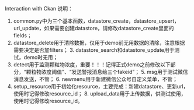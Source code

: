 Interaction with Ckan
说明：
1. common.py中为三个基本函数，datastore_create，datastore_upsert，url_update，如果需要创建datastore，请修改datastore_create里面的fields；
2. datastore_delete用于清除数据，仅用于demo前无用数据的清除，注意根据需要决定是否加filters；
    3. datastore_search和datastore_update用于测试，demo时无用；
4. detect用于监测颗粒物浓度，重要！！！记得正式demo之前修改以下部分，“颗粒物浓度阈值”、“发送警报消息给三个fakeid”；
    5. msg用于测试微信消息发送，不管；
    6. newmenu用于新建微信公众号自定义菜单，不管；
7. setup_resource用于初始化resource，主要完成：新建datastore、更新url，使用时记得修改resource_id；
    8. upload_data用于上传数据，供测试使用，使用时记得修改resource_id。

